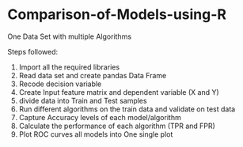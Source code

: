 # Comparison-of-Models-using-R
One Data Set with multiple Algorithms

Steps followed:
1. Import all the required libraries
2. Read data set and create pandas Data Frame
3. Recode decision variable
4. Create Input feature matrix and dependent variable (X and Y)
5. divide data into Train and Test samples
6. Run different algorithms on the train data and validate on test data
7. Capture Accuracy levels of each model/algorithm
8. Calculate the performance of each algorithm (TPR and FPR)
9. Plot ROC curves all models into One single plot
